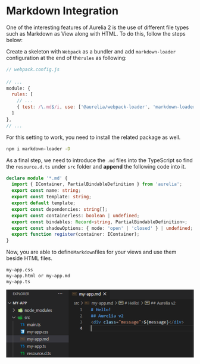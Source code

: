 # Markdown Integration

One of the interesting features of Aurelia 2 is the use of different file types such as Markdown as View along with HTML. To do this, follow the steps below:

Create a skeleton with `Webpack` as a bundler and add `markdown-loader` configuration at the end of the`rules` as following:

```javascript
// webpack.config.js

// ...
module: {
  rules: [
    // ...
    { test: /\.md$/i, use: ['@aurelia/webpack-loader', 'markdown-loader'], exclude: /node_modules/ }
  ]
},
// ...
```

For this setting to work, you need to install the related package as well.

```bash
npm i markdown-loader -D
```

As a final step, we need to introduce the `.md` files into the TypeScript so find the `resource.d.ts` under `src` folder and **append** the following code into it.

```typescript
declare module '*.md' {
  import { IContainer, PartialBindableDefinition } from 'aurelia';
  export const name: string;
  export const template: string;
  export default template;
  export const dependencies: string[];
  export const containerless: boolean | undefined;
  export const bindables: Record<string, PartialBindableDefinition>;
  export const shadowOptions: { mode: 'open' | 'closed' } | undefined;
  export function register(container: IContainer);
}
```

Now, you are able to define`Markdown`files for your views and use them beside HTML files.

```text
my-app.css
my-app.html or my-app.md
my-app.ts
```

![](../../.gitbook/assets/markdown.png)

